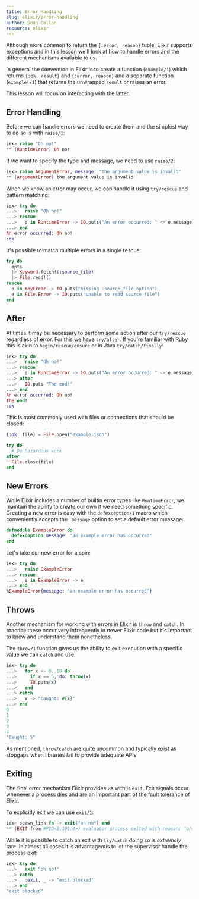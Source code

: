 ```yaml
---
title: Error Handling
slug: elixir/error-handling
author: Sean Callan
resource: elixir
---
```


Although more common to return the `{:error, reason}` tuple, Elixir supports exceptions and in this lesson we'll look at how to handle errors and the different mechanisms available to us.

In general the convention in Elixir is to create a function (`example/1`) which returns `{:ok, result}` and `{:error, reason}` and a separate function (`example!/1`) that returns the unwrapped `result` or raises an error.

This lesson will focus on interacting with the latter.

## Error Handling

Before we can handle errors we need to create them and the simplest way to do so is with `raise/1`:

```elixir
iex> raise "Oh no!"
** (RuntimeError) Oh no!
```

If we want to specify the type and message, we need to use `raise/2`:

```elixir
iex> raise ArgumentError, message: "the argument value is invalid"
** (ArgumentError) the argument value is invalid
```

When we know an error may occur, we can handle it using `try/rescue` and pattern matching:

```elixir
iex> try do
...>   raise "Oh no!"
...> rescue
...>   e in RuntimeError -> IO.puts("An error occurred: " <> e.message)
...> end
An error occurred: Oh no!
:ok
```

It's possible to match multiple errors in a single rescue:

```elixir
try do
  opts
  |> Keyword.fetch!(:source_file)
  |> File.read!()
rescue
  e in KeyError -> IO.puts("missing :source_file option")
  e in File.Error -> IO.puts("unable to read source file")
end
```

## After

At times it may be necessary to perform some action after our `try/rescue` regardless of error.
For this we have `try/after`.
If you're familiar with Ruby this is akin to `begin/rescue/ensure` or in Java `try/catch/finally`:

```elixir
iex> try do
...>   raise "Oh no!"
...> rescue
...>   e in RuntimeError -> IO.puts("An error occurred: " <> e.message)
...> after
...>   IO.puts "The end!"
...> end
An error occurred: Oh no!
The end!
:ok
```

This is most commonly used with files or connections that should be closed:

```elixir
{:ok, file} = File.open("example.json")

try do
  # Do hazardous work
after
  File.close(file)
end
```

## New Errors

While Elixir includes a number of builtin error types like `RuntimeError`, we maintain the ability to create our own if we need something specific.
Creating a new error is easy with the `defexception/1` macro which conveniently accepts the `:message` option to set a default error message:

```elixir
defmodule ExampleError do
  defexception message: "an example error has occurred"
end
```

Let's take our new error for a spin:

```elixir
iex> try do
...>   raise ExampleError
...> rescue
...>   e in ExampleError -> e
...> end
%ExampleError{message: "an example error has occurred"}
```

## Throws

Another mechanism for working with errors in Elixir is `throw` and `catch`.
In practice these occur very infrequently in newer Elixir code but it's important to know and understand them nonetheless.

The `throw/1` function gives us the ability to exit execution with a specific value we can `catch` and use:

```elixir
iex> try do
...>   for x <- 0..10 do
...>     if x == 5, do: throw(x)
...>     IO.puts(x)
...>   end
...> catch
...>   x -> "Caught: #{x}"
...> end
0
1
2
3
4
"Caught: 5"
```

As mentioned, `throw/catch` are quite uncommon and typically exist as stopgaps when libraries fail to provide adequate APIs.

## Exiting

The final error mechanism Elixir provides us with is `exit`.
Exit signals occur whenever a process dies and are an important part of the fault tolerance of Elixir.

To explicitly exit we can use `exit/1`:

```elixir
iex> spawn_link fn -> exit("oh no") end
** (EXIT from #PID<0.101.0>) evaluator process exited with reason: "oh no"
```

While it is possible to catch an exit with `try/catch` doing so is _extremely_ rare.
In almost all cases it is advantageous to let the supervisor handle the process exit:

```elixir
iex> try do
...>   exit "oh no!"
...> catch
...>   :exit, _ -> "exit blocked"
...> end
"exit blocked"
```
